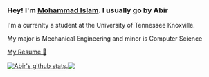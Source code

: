 ### Hey! I'm [Mohammad Islam](https://github.com/a-abir). I usually go by Abir


I'm a currenlty a student at the University of Tennessee Knoxville.

My major is Mechanical Engineering and minor is Computer Science

<a href="https://docs.google.com/document/d/1KH46o2LjNzi4L6Zeed52GM8-atGMIOOqux-QBTELj3k/edit?usp=sharing" target="_blank"> My Resume 🔗</a>

<a href="https://github.com/a-abir">
  <img align="center" src="https://github-readme-stats.anuraghazra1.vercel.app/api?username=a-abir&show_icons=true&include_all_commits=true" alt="Abir's github stats" />
</a>
<a href="https://github.com/a-abir">
  <!-- Change the `github-readme-stats.anuraghazra1.vercel.app` to `github-readme-stats.vercel.app`  -->
  <img align="center" src="https://github-readme-stats.vercel.app/api/top-langs/?username=a-abir&layout=compact" />
</a>

